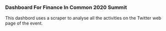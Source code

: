 ### Dashboard For Finance In Common 2020 Summit

This dashbord uses a scraper to analyse all the activities on the Twitter web page of the event.
